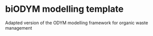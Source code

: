 # biODYM modelling template
Adapted version of the ODYM modelling framework for organic waste management 
